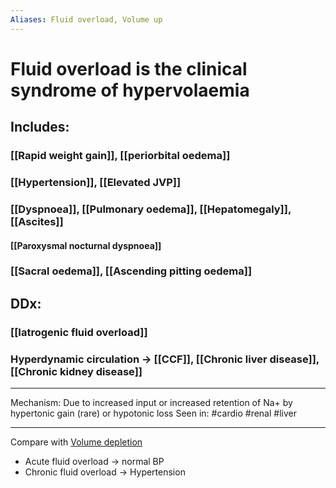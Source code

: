 ```yaml
---
Aliases: Fluid overload, Volume up
---
```

# Fluid overload is the clinical syndrome of hypervolaemia
## Includes:
### [[Rapid weight gain]], [[periorbital oedema]]
### [[Hypertension]], [[Elevated JVP]]
### [[Dyspnoea]], [[Pulmonary oedema]], [[Hepatomegaly]], [[Ascites]]
#### [[Paroxysmal nocturnal dyspnoea]]
### [[Sacral oedema]], [[Ascending pitting oedema]]

## DDx:
### [[Iatrogenic fluid overload]]
### Hyperdynamic circulation -> [[CCF]], [[Chronic liver disease]], [[Chronic kidney disease]]


---
Mechanism: Due to increased input or increased retention of Na+ by hypertonic gain (rare) or hypotonic loss
Seen in: #cardio #renal #liver 

---


Compare with [Volume depletion ](Volume%20depletion%205bdc075f028f4bd88b6a6ea67c5346b7.md)

- Acute fluid overload → normal BP
- Chronic fluid overload → Hypertension
